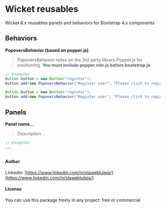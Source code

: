 # Wicket reusables

Wicket 8.x reusables panels and behaviors for Bootstrap 4.x components

## Behaviors

__PopoversBehavior (based on popper.js)__

> PopoversBehavior relies on the 3rd party library Popper.js for positioning. __You must include popper.min.js before bootstrap.js__
    
```java
// Examples
Button button = new Button("register");
button.add(new PopoversBehavior("Register user", "Please click to register user"); // Defaults [trigger: hover, placement: right]

Button button = new Button("register");
button.add(new PopoversBehavior("Register user", "Please click to register user", DataTrigger.CLICK, DataPlacement.BOTTOM));
```

## Panels

__Panel name...__

> Description...

```java
// Examples
...
```


## 
#### Author

Linkedin: [https://www.linkedin.com/in/slawektuleja/](https://www.linkedin.com/in/slawektuleja/)

#### License

You can use this package freely in any project: free or commercial
